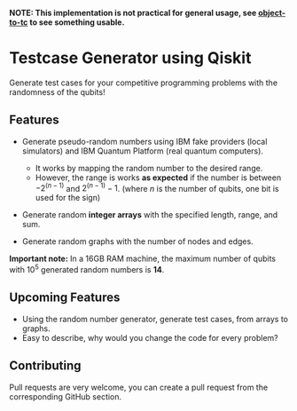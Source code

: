 **NOTE: This implementation is not practical for general usage, see [object-to-tc](https://github.com/melikechan/object-to-tc) to see something usable.**

# Testcase Generator using Qiskit

Generate test cases for your competitive programming problems with the randomness of the qubits!

## Features

- Generate pseudo-random numbers using IBM fake providers (local simulators) and IBM Quantum Platform (real quantum computers).
  - It works by mapping the random number to the desired range.
  - However, the range is works **as expected** if the number is between $-2^{(n-1)}$ and $2^{(n-1)} - 1$. (where $n$ is the number of qubits, one bit is used for the sign)

- Generate random **integer arrays** with the specified length, range, and sum.
- Generate random graphs with the number of nodes and edges.

**Important note:** In a 16GB RAM machine, the maximum number of qubits with $10^5$ generated random numbers is **14**.

## Upcoming Features

- Using the random number generator, generate test cases, from arrays to graphs.
- Easy to describe, why would you change the code for every problem?

## Contributing

Pull requests are very welcome, you can create a pull request from the corresponding GitHub section.
